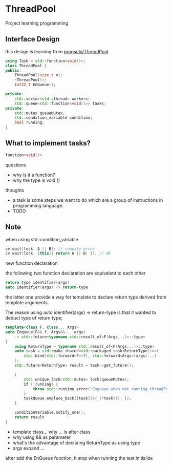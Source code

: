 # ThreadPool

Project learning programming

## Interface Design

this design is learning from [progschj/ThreadPool](https://github.com/progschj/ThreadPool)

``` c++
using Task = std::function<void()>;
class ThreadPool {
public:
    ThreadPool(size_t n);
    ~ThreadPool();
    int32_t EnQueue();

private:
    std::vector<std::thread> workers;
    std::queue<std::function<void()>> tasks;
private:
    std::mutex queueMutex;
    std::condition_variable condition;
    bool running;
}
```

## What to implement tasks?

``` c++
function<void()>
```

questions

- why is it a function?
- why the type is void ()

thoughts

- a task is some steps we want to do which are a group of instructions in programming language.
- TODO

## Note

when using std::condition_variable

``` c++
cv.wait(lock, A || B); // compile error
cv.wait(lock, [this]{ return A || B; }); // OK
```

new function declaration

the following two function declaration are equivalent to each other

``` c++
return-type identifier(args)
auto identifier(args) -> return-type
```

the latter one provide a way for template to declare return type derived from template arguments.

The reason using auto identifier(args) -> return-type is that it wanted to deduct type of return type;

``` c++
template<class F, class... Args>
auto Enqueue(F&& f, Args&&... args)
    -> std::future<typename std::result_of<F(Args...)>::type>
{
    using ReturnType = typename std::result_of<F(Args...)>::type;
	auto task = std::make_shared<std::packaged_task<ReturnType()>>(
		std::bind(std::forward<F>(f), std::forward<Args>(args)...)
	);
	std::future<ReturnType> result = task->get_future();

    {
		std::unique_lock<std::mutex> lock(queueMutex);
		if (!running) {
			throw std::runtime_error("Enqueue when not running threadPool");
		}
		taskQueue.emplace_back([task](){ (*task)(); });
	}

	conditionVariable.notify_one();
	return result
}
```

- template class... why ... is after class
- why using && as parameter
- what's the advantage of declaring ReturnType as using type
- args expand ...

after add the EnQueue function, it stop when running the test  initialize
